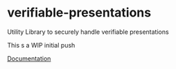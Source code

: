 # verifiable-presentations
Utility Library to securely handle verifiable presentations

This s a WIP initial push

[Documentation](docs/index.html)


